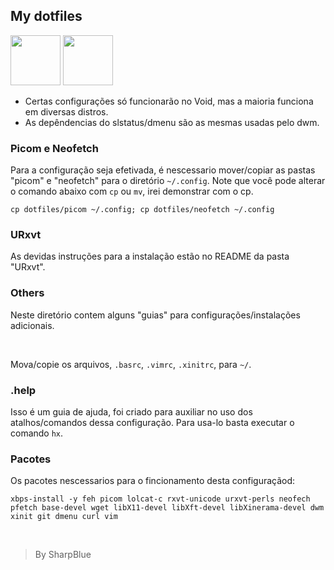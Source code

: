 ## My dotfiles

<img src="/amostras/amostra.jpg" widht="100px" height="80px">
<img src="/amostras/amostraTwo.jpg" widht="100px" height="80px">

- Certas configurações só funcionarão no Void, mas a maioria funciona em diversas distros.
- As depêndencias do slstatus/dmenu são as mesmas usadas pelo dwm.

### Picom e Neofetch
Para a configuração seja efetivada, é nescessario mover/copiar as pastas "picom" e "neofetch" para o diretório ```~/.config```. Note que você pode alterar o comando abaixo com ```cp``` ou ```mv```, irei demonstrar com o cp.
```
cp dotfiles/picom ~/.config; cp dotfiles/neofetch ~/.config
```

### URxvt
As devidas instruções para a instalação estão no README da pasta "URxvt".

### Others
Neste diretório contem alguns "guias" para configurações/instalações adicionais.

<br>

Mova/copie os arquivos, ```.basrc```, ```.vimrc```, ```.xinitrc```, para ```~/```.

### .help
Isso é um guia de ajuda, foi criado para auxiliar no uso dos atalhos/comandos dessa configuração.
Para usa-lo basta executar o comando ```hx```.

### Pacotes
Os pacotes nescessarios para o fincionamento desta configuraçãod:
```
xbps-install -y feh picom lolcat-c rxvt-unicode urxvt-perls neofech pfetch base-devel wget libX11-devel libXft-devel libXinerama-devel dwm xinit git dmenu curl vim
```

<br>

>By SharpBlue
